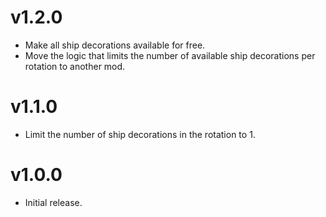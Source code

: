 # v1.2.0

- Make all ship decorations available for free.
- Move the logic that limits the number of available ship decorations per rotation to another mod.

# v1.1.0

- Limit the number of ship decorations in the rotation to 1.

# v1.0.0

- Initial release.
